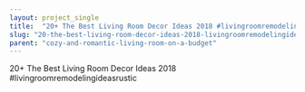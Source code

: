 ```yaml
---
layout: project_single
title:  "20+ The Best Living Room Decor Ideas 2018 #livingroomremodelingideasrustic"
slug: "20-the-best-living-room-decor-ideas-2018-livingroomremodelingideasrustic"
parent: "cozy-and-romantic-living-room-on-a-budget"
---
```

20+ The Best Living Room Decor Ideas 2018 #livingroomremodelingideasrustic